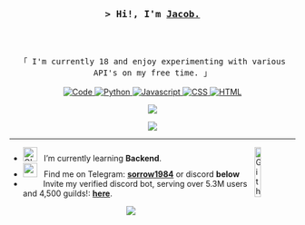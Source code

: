 <!-- Intro  -->
<h3 align="center">
        <samp>&gt; Hi!, I'm
                <b><a target="_blank" href="http://blame.gg">Jacob.</a></b>
        </samp>
</h3>
<br>

<p align="center">
        <samp>
                <br>
                「 I'm currently 18 and enjoy experimenting with various API's on my free time.  」
                <br>
                <br>
        </samp>
        <!-- Programming Languages -->
        <!-- Code logo -->
        <a href="https://github.com/inadevertently?tab=repositories" target="_blank"><img alt="Code"
                        src="https://img.shields.io/badge/-code-000000?style=flat-square&logo=Plex&logoColor=white">
        </a>
        <!-- py -->
        <a href="https://github.com/inadevertently?tab=repositories" target="_blank"><img alt="Python"
                        src="https://img.shields.io/badge/-Python-3776AB?style=flat-square&logo=Python&logoColor=white">
        </a>
        <!-- Js  -->
        <a href="https://github.com/ShahriarShafin?tab=repositories" target="_blank"><img alt="Javascript"
                        src="https://img.shields.io/badge/JavaScript-323330?style=for-the-badge&logo=javascript&logoColor=F7DF1E">
        </a>
        <!-- CSS -->
        <a href="https://github.com/ShahriarShafin?tab=repositories" target="_blank"><img alt="CSS"
                        src="https://img.shields.io/badge/CSS-239120?&style=for-the-badge&logo=css3&logoColor=white">
        </a>
        <!-- HTML -->
        <a href="https://github.com/ShahriarShafin?tab=repositories" target="_blank"><img alt="HTML"
                        src="https://img.shields.io/badge/HTML-239120?style=for-the-badge&logo=html5&logoColor=white">
        </a>


</p>


<p align="center">  
<img src="https://komarev.com/ghpvc/?username=inadvertently">
</p>
  
<p align="center">  
<img src="https://cdn.discordapp.com/attachments/757705802730569750/928870042995687474/techstack.gif">
</p>

</div>

<hr></hr>

-  <img alt="GIF" src="https://github.com/SP-XD/SP-XD/blob/main/images/Developer.gif" width="25" /> &nbsp; I’m currently learning **Backend**. <img width="15%" align="right" alt="Github Image" img src="https://i.pinimg.com/564x/ec/37/6c/ec376cc3e3dd5120cd27ea8f41417669.jpg" /><br>
- <img src="https://github.com/SP-XD/SP-XD/blob/main/images/letterbox.gif?raw=true" width="25" /> &nbsp; Find me on Telegram: **[sorrow1984](https://t.me/sorrow1984)** or discord **below**<br>
- &nbsp;&nbsp;<img src="https://github.com/SP-XD/SP-XD/blob/main/images/lightning.gif?raw=true" width="12" />&nbsp;&nbsp;&nbsp;&nbsp;Invite my verified discord bot, serving over 5.3M users and 4,500 guilds!: **[here](http://blame.gg)**.<br>


<p align="center">  
<img src="https://discord.c99.nl/widget/theme-4/493545772718096386.png">
</p>
  







